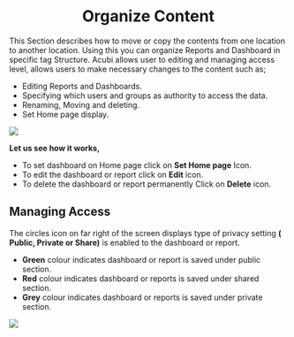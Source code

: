 


<center><h1>Organize Content</h1></center>

This Section describes how to move or copy the contents from one location to another location. Using this you can organize Reports and Dashboard in specific tag Structure.
Acubi allows user to editing and managing access level, allows  users to make necessary changes to the content such as;
  
  -  Editing Reports and Dashboards.
   -  Specifying which users and groups as  authority to access the data.
   -  Renaming, Moving and deleting. 
   -  Set Home page display.
   
![
](https://raw.githubusercontent.com/sv18042016/fp1/93fab44572b6a9c124a7c80f1ec840cd0488f319/images/organise_full.png)

**Let us see how it works,**
- To set dashboard on Home page click on **Set Home page** Icon.
- To edit the dashboard or report click on  **Edit**  icon.
- To delete the dashboard or report permanently Click on  **Delete**  icon.

## Managing Access

The circles icon on far right of the screen displays type of privacy setting **( Public, Private or Share)** is enabled to the dashboard or report.

 -   **Green** colour indicates dashboard or report is saved under public section.
 -   **Red** colour indicates dashboard or reports is saved under shared section.
 -   **Grey** colour indicates dashboard or reports is saved under private section.

![
](https://raw.githubusercontent.com/sv18042016/fp1/93fab44572b6a9c124a7c80f1ec840cd0488f319/images/organise_full.png)


<!--stackedit_data:
eyJoaXN0b3J5IjpbLTE1NTM1Njk1NzUsNzUxNjAwMjQ2LC0xNT
k0NzA3MTVdfQ==
-->